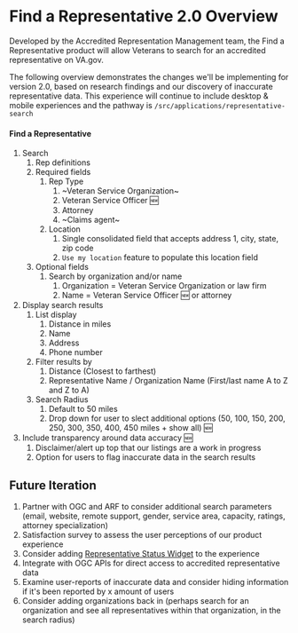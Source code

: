 # Find a Representative 2.0 Overview

Developed by the Accredited Representation Management team, the Find a Representative product will allow Veterans to search for an accredited representative on VA.gov.

The following overview demonstrates the changes we'll be implementing for version 2.0, based on research findings and our discovery of inaccurate representative data.  This experience will continue to include desktop & mobile experiences and the pathway is `/src/applications/representative-search`

#### Find a Representative
1. Search
    1. Rep definitions
    2. Required fields
        1. Rep Type
            1. ~Veteran Service Organization~
            2. Veteran Service Officer 🆕
            3. Attorney
            4. ~Claims agent~
        2. Location 
            1. Single consolidated field that accepts address 1, city, state, zip code
            2. `Use my location` feature to populate this location field
   3. Optional fields
      1. Search by organization and/or name
         1. Organization = Veteran Service Organization or law firm
         2. Name = Veteran Service Officer 🆕 or attorney 
2. Display search results
   1. List display
      1. Distance in miles
      2. Name
      3. Address
      4. Phone number
   3. Filter results by
      1. Distance (Closest to farthest)
      2. Representative Name / Organization Name (First/last name A to Z and Z to A)
   4. Search Radius 
      1. Default to 50 miles
      2. Drop down for user to slect additional options (50, 100, 150, 200, 250, 300, 350, 400, 450 miles + show all) 🆕
3. Include transparency around data accuracy 🆕
   1. Disclaimer/alert up top that our listings are a work in progress
   2. Option for users to flag inaccurate data in the search results 
    

## Future Iteration

1. Partner with OGC and ARF to consider additional search parameters (email, website, remote support, gender, service area, capacity, ratings, attorney specialization)
2. Satisfaction survey to assess the user perceptions of our product experience
3. Consider adding [Representative Status Widget](https://github.com/department-of-veterans-affairs/va.gov-team/blob/master/products/accredited-representation-management/mvp-representative-status-widget.md) to the experience
4. Integrate with OGC APIs for direct access to accredited representative data
5. Examine user-reports of inaccurate data and consider hiding information if it's been reported by x amount of users
6. Consider adding organizations back in (perhaps search for an organization and see all representatives within that organization, in the search radius)
